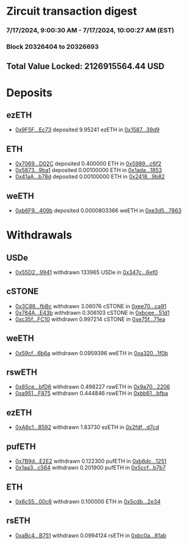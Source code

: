 # Zircuit transaction digest
### 7/17/2024, 9:00:30 AM - 7/17/2024, 10:00:27 AM (EST)
### Block 20326404 to 20326693

## Total Value Locked: 2126915564.44 USD

# Deposits
## ezETH
- [0x9F5F...Ec73](https://etherscan.io/address/0x9F5FAB71e9E8dEb9a2f245E0253597193B5dEc73) deposited 9.95241 ezETH in [0x1587...39d9](https://etherscan.io/tx/0x9F5FAB71e9E8dEb9a2f245E0253597193B5dEc73)
## ETH
- [0x7069...D02C](https://etherscan.io/address/0x70692B9675394526B354A42696dda83e886eD02C) deposited 0.400000 ETH in [0x5989...c6f2](https://etherscan.io/tx/0x70692B9675394526B354A42696dda83e886eD02C)
- [0x5873...9ba1](https://etherscan.io/address/0x5873861bc27Cb0B5E0CCD7b6Ddd05b4813239ba1) deposited 0.00100000 ETH in [0x1ada...1853](https://etherscan.io/tx/0x5873861bc27Cb0B5E0CCD7b6Ddd05b4813239ba1)
- [0x41aA...b78d](https://etherscan.io/address/0x41aAc4253ABF90F595cb9462AAAa46A4A7B6b78d) deposited 0.00100000 ETH in [0x2418...9b82](https://etherscan.io/tx/0x41aAc4253ABF90F595cb9462AAAa46A4A7B6b78d)
## weETH
- [0xb6F9...409b](https://etherscan.io/address/0xb6F9E4c6DB0c4F3a7E8AfF01077E601A7626409b) deposited 0.0000803366 weETH in [0xe3d5...7863](https://etherscan.io/tx/0xb6F9E4c6DB0c4F3a7E8AfF01077E601A7626409b)
# Withdrawals
## USDe
- [0x55D2...9941](https://etherscan.io/address/0x55D21a4Ab651f45ee42115322e5974140C649941) withdrawn 133965 USDe in [0x347c...6ef0](https://etherscan.io/tx/0x55D21a4Ab651f45ee42115322e5974140C649941)
## cSTONE
- [0x3C86...fbBc](https://etherscan.io/address/0x3C8637Ce24b2F2079F2bD52886accCF9C9bAfbBc) withdrawn 3.06076 cSTONE in [0xee70...ca91](https://etherscan.io/tx/0x3C8637Ce24b2F2079F2bD52886accCF9C9bAfbBc)
- [0x764A...E43b](https://etherscan.io/address/0x764ABC5f0660F51Da9F895190ef90a62dDF7E43b) withdrawn 0.306103 cSTONE in [0xbcee...51d1](https://etherscan.io/tx/0x764ABC5f0660F51Da9F895190ef90a62dDF7E43b)
- [0xc35f...FC10](https://etherscan.io/address/0xc35f7fAB3abE02B454C2C24FbC1648e5c82AFC10) withdrawn 0.997214 cSTONE in [0xe75f...71ea](https://etherscan.io/tx/0xc35f7fAB3abE02B454C2C24FbC1648e5c82AFC10)
## weETH
- [0x59cf...6b6a](https://etherscan.io/address/0x59cf870384FC360135e094335c1cb7C0C9396b6a) withdrawn 0.0959396 weETH in [0xa320...1f0b](https://etherscan.io/tx/0x59cf870384FC360135e094335c1cb7C0C9396b6a)
## rswETH
- [0x85ce...bfD6](https://etherscan.io/address/0x85ce3dC494719c696a333a72e33C295B2892bfD6) withdrawn 0.498227 rswETH in [0x9a70...2206](https://etherscan.io/tx/0x85ce3dC494719c696a333a72e33C295B2892bfD6)
- [0xa951...F875](https://etherscan.io/address/0xa95134a5569DA9ce3F911221C2e27e1F3491F875) withdrawn 0.444846 rswETH in [0xbb61...bfba](https://etherscan.io/tx/0xa95134a5569DA9ce3F911221C2e27e1F3491F875)
## ezETH
- [0xA6c1...8592](https://etherscan.io/address/0xA6c156BDeF7f019eba16902fa44337ae59888592) withdrawn 1.83730 ezETH in [0x2fdf...d7cd](https://etherscan.io/tx/0xA6c156BDeF7f019eba16902fa44337ae59888592)
## pufETH
- [0x7B9d...E2E2](https://etherscan.io/address/0x7B9d015E798575aEE98762456827397F750CE2E2) withdrawn 0.122300 pufETH in [0xb6dc...1251](https://etherscan.io/tx/0x7B9d015E798575aEE98762456827397F750CE2E2)
- [0x1aa3...c564](https://etherscan.io/address/0x1aa30BFeCdec590A90d5B43CA9D717FCAE92c564) withdrawn 0.201900 pufETH in [0x5ccf...b7b7](https://etherscan.io/tx/0x1aa30BFeCdec590A90d5B43CA9D717FCAE92c564)
## ETH
- [0x6c55...00c6](https://etherscan.io/address/0x6c554ee877ff6D9C84D821f7AFb16FC747B200c6) withdrawn 0.100000 ETH in [0x5cdb...2e34](https://etherscan.io/tx/0x6c554ee877ff6D9C84D821f7AFb16FC747B200c6)
## rsETH
- [0xaBc4...B751](https://etherscan.io/address/0xaBc4cf3e5142DCCE31994c5CE8c3BB63Eb0bB751) withdrawn 0.0994124 rsETH in [0xbc0a...81ab](https://etherscan.io/tx/0xaBc4cf3e5142DCCE31994c5CE8c3BB63Eb0bB751)
